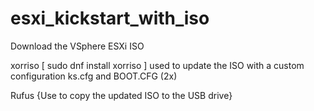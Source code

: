 # esxi_kickstart_with_iso


Download the VSphere ESXi ISO

xorriso [ sudo dnf install xorriso ] used to update the ISO with a custom configuration ks.cfg and BOOT.CFG (2x)

Rufus {Use to copy the updated ISO to the USB drive}
